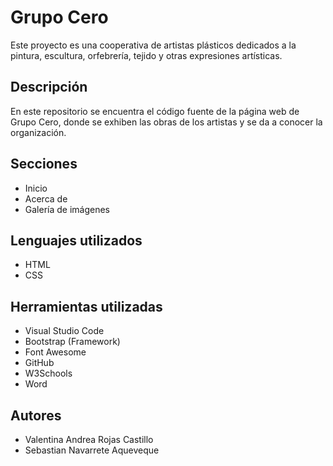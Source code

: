 
# Grupo Cero

Este proyecto es una cooperativa de artistas plásticos dedicados a la pintura, escultura, orfebrería, tejido y otras expresiones artísticas.

## Descripción

En este repositorio se encuentra el código fuente de la página web de Grupo Cero, donde se exhiben las obras de los artistas y se da a conocer la organización.

## Secciones

- Inicio
- Acerca de
- Galería de imágenes

## Lenguajes utilizados

- HTML
- CSS

## Herramientas utilizadas

- Visual Studio Code
- Bootstrap (Framework)
- Font Awesome
- GitHub
- W3Schools
- Word

## Autores

- Valentina Andrea Rojas Castillo
- Sebastian Navarrete Aqueveque
